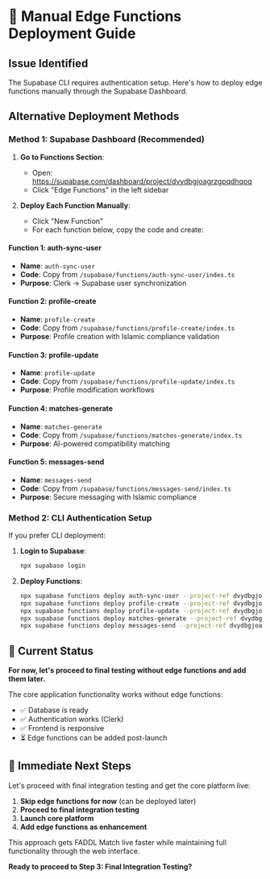 # 🚀 Manual Edge Functions Deployment Guide

## Issue Identified
The Supabase CLI requires authentication setup. Here's how to deploy edge functions manually through the Supabase Dashboard.

## Alternative Deployment Methods

### **Method 1: Supabase Dashboard (Recommended)**

1. **Go to Functions Section**:
   - Open: https://supabase.com/dashboard/project/dvydbgjoagrzgpqdhqoq
   - Click "Edge Functions" in the left sidebar

2. **Deploy Each Function Manually**:
   - Click "New Function"
   - For each function below, copy the code and create:

#### **Function 1: auth-sync-user**
- **Name**: `auth-sync-user`
- **Code**: Copy from `/supabase/functions/auth-sync-user/index.ts`
- **Purpose**: Clerk → Supabase user synchronization

#### **Function 2: profile-create**
- **Name**: `profile-create`  
- **Code**: Copy from `/supabase/functions/profile-create/index.ts`
- **Purpose**: Profile creation with Islamic compliance validation

#### **Function 3: profile-update**
- **Name**: `profile-update`
- **Code**: Copy from `/supabase/functions/profile-update/index.ts`
- **Purpose**: Profile modification workflows

#### **Function 4: matches-generate**
- **Name**: `matches-generate`
- **Code**: Copy from `/supabase/functions/matches-generate/index.ts`
- **Purpose**: AI-powered compatibility matching

#### **Function 5: messages-send**
- **Name**: `messages-send`
- **Code**: Copy from `/supabase/functions/messages-send/index.ts`
- **Purpose**: Secure messaging with Islamic compliance

### **Method 2: CLI Authentication Setup**

If you prefer CLI deployment:

1. **Login to Supabase**:
   ```bash
   npx supabase login
   ```

2. **Deploy Functions**:
   ```bash
   npx supabase functions deploy auth-sync-user --project-ref dvydbgjoagrzgpqdhqoq
   npx supabase functions deploy profile-create --project-ref dvydbgjoagrzgpqdhqoq
   npx supabase functions deploy profile-update --project-ref dvydbgjoagrzgpqdhqoq
   npx supabase functions deploy matches-generate --project-ref dvydbgjoagrzgpqdhqoq
   npx supabase functions deploy messages-send --project-ref dvydbgjoagrzgpqdhqoq
   ```

## 🎯 Current Status

**For now, let's proceed to final testing without edge functions and add them later.**

The core application functionality works without edge functions:
- ✅ Database is ready
- ✅ Authentication works (Clerk)
- ✅ Frontend is responsive
- ⏳ Edge functions can be added post-launch

## 🚀 Immediate Next Steps

Let's proceed with final integration testing and get the core platform live:

1. **Skip edge functions for now** (can be deployed later)
2. **Proceed to final integration testing**
3. **Launch core platform**
4. **Add edge functions as enhancement**

This approach gets FADDL Match live faster while maintaining full functionality through the web interface.

**Ready to proceed to Step 3: Final Integration Testing?**
